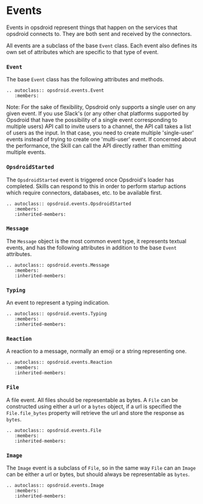 # Events

Events in opsdroid represent things that happen on the services that opsdroid connects to.
They are both sent and received by the connectors.

All events are a subclass of the base `Event` class. Each event also defines its own set of attributes which are specific to that type of event.


### `Event`

The base `Event` class has the following attributes and methods.

```eval_rst
.. autoclass:: opsdroid.events.Event
   :members:
```
Note: For the sake of flexibility, Opsdroid only supports a single user on any given event. If you use Slack's (or any other chat platforms supported by Opsdroid that have the possibility of a single event corresponding to multiple users) API call to invite users to a channel, the API call takes a list of users as the input. In that case, you need to create multiple 'single-user' events instead of trying to create one 'multi-user' event. If concerned about the performance, the Skill can call the API directly rather than emitting multiple events. 

### `OpsdroidStarted`

The `OpsdroidStarted` event is triggered once Opsdroid's loader has completed.
Skills can respond to this in order to perform startup actions which require connectors, databases, etc. to be available first.

```eval_rst
.. autoclass:: opsdroid.events.OpsdroidStarted
   :members:
   :inherited-members:
```

### `Message`

The `Message` object is the most common event type, it represents textual events, and has the following attributes in addition to the base `Event` attributes.

```eval_rst
.. autoclass:: opsdroid.events.Message
   :members:
   :inherited-members:
```

### `Typing`

An event to represent a typing indication.

```eval_rst
.. autoclass:: opsdroid.events.Typing
   :members:
   :inherited-members:
```

### `Reaction`

A reaction to a message, normally an emoji or a string representing one.


```eval_rst
.. autoclass:: opsdroid.events.Reaction
   :members:
   :inherited-members:
```

### `File`

A file event. All files should be representable as bytes. A `File` can be constructed using either a url or a `bytes` object, if a url is specified the `File.file_bytes` property will retrieve the url and store the response as `bytes`.


```eval_rst
.. autoclass:: opsdroid.events.File
   :members:
   :inherited-members:
```

### `Image`

The `Image` event is a subclass of `File`, so in the same way `File` can an `Image` can be either a url or bytes, but should always be representable as `bytes`.

```eval_rst
.. autoclass:: opsdroid.events.Image
   :members:
   :inherited-members:
```
